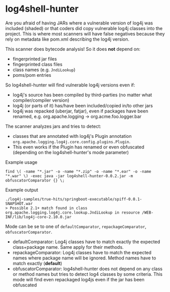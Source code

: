 # log4shell-hunter

Are you afraid of having JARs where a vulnerable version of log4j was included (shaded) or that coders did copy vulnerable log4j classes into the project. This is where most scanners will have false negatives because they rely on metadata like pom.xml describing the log4j version. 

This scanner does bytecode analysis! So it does **not** depend on: 
- fingerprinted jar files
- fingerprinted class files
- class names (e.g. ```JndiLookup```)
- poms/pom entries

So log4shell-hunter will find vulnerable log4j versions even if: 
- log4j's source has been compiled by third-parties (no matter what compiler/compiler version)
- log4j (or parts of it) has/have been included/copied in/to other jars
- log4j was repacked (uberjar, fatjar), even if packages have been renamed, e.g. org.apache.logging -> org.acme.foo.logger.bar

The scanner analyzes jars and tries to detect: 
- classes that are annotated with log4j's Plugin annotation ```org.apache.logging.log4j.core.config.plugins.Plugin```. 
- This even works if the Plugin has renamed or even obfuscated (depending on the log4shell-hunter's mode parameter)

Example usage
```
find \( -name "*.jar" -o -name "*.zip" -o -name "*.ear" -o -name "*.war" \) -exec java -jar log4shell-hunter-0.0.2.jar -m obfuscatorComparator {} \;
```

Example output
```
./log4j-samples/true-hits/springboot-executable/spiff-0.0.1-SNAPSHOT.war
> Possible 2.1+ match found in class org.apache.logging.log4j.core.lookup.JndiLookup in resource /WEB-INF/lib/log4j-core-2.10.0.jar
```

Mode can be se to one of ```defaultComparator```, ```repackageComparator```, ```obfuscatorComparator```. 
- defaultComparator: Log4j classes have to match exactly the expected class+package name. Same apply for their methods. 
- repackageComparator: Log4j classes have to match the expected names where package name will be ignored. Method names have to match exactly (**default**)
- obfuscatorComparator: log4shell-hunter does not depend on any class or method names but tries to detect log4 classes by some criteria. This mode will find even repackaged log4js even if the jar has been obfuscated
